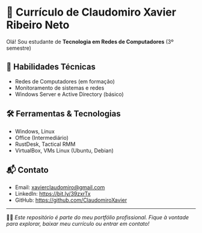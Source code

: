 # 💼 Currículo de Claudomiro Xavier Ribeiro Neto

Olá! Sou estudante de **Tecnologia em Redes de Computadores** (3º semestre)

## 🧠 Habilidades Técnicas
- Redes de Computadores (em formação)
- Monitoramento de sistemas e redes
- Windows Server e Active Directory (básico)

## 🛠 Ferramentas & Tecnologias
- Windows, Linux
- Office (Intermediário)
- RustDesk, Tactical RMM
- VirtualBox, VMs Linux (Ubuntu, Debian)

## 📬 Contato
- Email: xavierclaudomiro@gmail.com
- LinkedIn: https://bit.ly/39zxrTx 
- GitHub: https://github.com/ClaudomiroXavier

---

👨‍💻 *Este repositório é parte do meu portfólio profissional. Fique à vontade para explorar, baixar meu currículo ou entrar em contato!*
